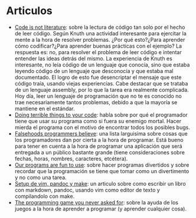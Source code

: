 # Articulos

- [Code is not literature](http://www.gigamonkeys.com/code-reading/): sobre la lectura de código tan solo por el hecho de leer código. Según Knuth una actividad interesante para ejercitar la mente a la hora de resolver problemas. ¿Por qué esto?¿Para aprender cómo codificar?¿Para aprender buenas prácticas con el ejemplo? La respuesta es: no, para resolver el problema de leer código e intentar entender las ideas detrás del mismo. La experiencia de Knuth es interesante, no leía código de un lenguaje que conocía, sino que estaba leyendo código de un lenguaje que desconocía y que estaba mal documentado. El logro de esto fue desencriptar el mensaje que este código traía, usando viejas experiencias. Cabe destacar que se trataba de un lenguaje assembly, por lo que la tarea era realmente complicada. Hoy día, leer un lenguaje de programación que no te es conocido no trae necesariamente tantos problemas, debido a que la mayoría se mantiene en el estándar.
- [Doing terrible things to your code](https://blog.codinghorror.com/doing-terrible-things-to-your-code/): habla sobre por qué el programador tiene que usar su programa como si fuera su enemigo mortal. Hacer mierda el programa con el motivo de encontrar todos los posibles bugs.
- [Falsehoods programmers believe](https://infiniteundo.com/post/51738287671/falsehoods-programmers-believe-about-programming): una lista larguisima sobre cosas que los programadores dan por cierta a la hora de programar. Está bueno para tener en cuenta a la hora de programar una aplicación que será entregada a un público bastante grande (tiene consideraciones sobre fechas, horas, nombres, caracteres, etcétera).
- [Our programs are fun to use](https://blog.codinghorror.com/our-programs-are-fun-to-use/): sobre hacer programas divertidos y sobre recordar que la programación se tiene que tomar como un divertimento y no como una tarea.
- [Setup de vim, pandoc y make](https://keleshev.com/my-book-writing-setup/): un articulo sobre como escribir un libro con markdown, pandoc, usando vim como editor de texto y compilandolo con make.
- [The programming game you never asked for](https://blog.codinghorror.com/heres-the-programming-game-you-never-asked-for/): sobre la ayuda de los juegos a la hora de aprender a programar (y aprender cualquier cosa).
